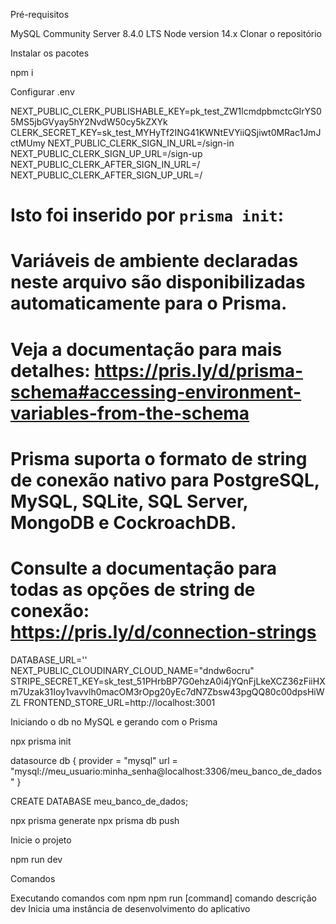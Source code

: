 
Pré-requisitos

MySQL Community Server 8.4.0 LTS
Node version 14.x
Clonar o repositório

Instalar os pacotes

npm i

Configurar .env

NEXT_PUBLIC_CLERK_PUBLISHABLE_KEY=pk_test_ZW1lcmdpbmctcGlrYS05MS5jbGVyay5hY2NvdW50cy5kZXYk
CLERK_SECRET_KEY=sk_test_MYHyTf2ING41KWNtEVYiiQSjiwt0MRac1JmJctMUmy
NEXT_PUBLIC_CLERK_SIGN_IN_URL=/sign-in
NEXT_PUBLIC_CLERK_SIGN_UP_URL=/sign-up
NEXT_PUBLIC_CLERK_AFTER_SIGN_IN_URL=/
NEXT_PUBLIC_CLERK_AFTER_SIGN_UP_URL=/

# Isto foi inserido por `prisma init`:
# Variáveis de ambiente declaradas neste arquivo são disponibilizadas automaticamente para o Prisma.
# Veja a documentação para mais detalhes: https://pris.ly/d/prisma-schema#accessing-environment-variables-from-the-schema

# Prisma suporta o formato de string de conexão nativo para PostgreSQL, MySQL, SQLite, SQL Server, MongoDB e CockroachDB.
# Consulte a documentação para todas as opções de string de conexão: https://pris.ly/d/connection-strings

DATABASE_URL=''
NEXT_PUBLIC_CLOUDINARY_CLOUD_NAME="dndw6ocru"
STRIPE_SECRET_KEY=sk_test_51PHrbBP7G0ehzA0i4jYQnFjLkeXCZ36zFiiHXm7Uzak31Ioy1vavvlh0macOM3rOpg20yEc7dN7Zbsw43pgQQ80c00dpsHiWZL
FRONTEND_STORE_URL=http://localhost:3001

Iniciando o db no MySQL e gerando com o Prisma

npx prisma init

datasource db {
  provider = "mysql"
  url      = "mysql://meu_usuario:minha_senha@localhost:3306/meu_banco_de_dados"
}

CREATE DATABASE meu_banco_de_dados;

npx prisma generate
npx prisma db push

Inicie o projeto

npm run dev

Comandos

Executando comandos com npm npm run [command]
comando 	descrição
dev 	Inicia uma instância de desenvolvimento do aplicativo